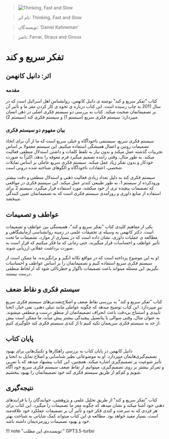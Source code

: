
> ![Thinking, Fast and Slow](http://books.google.com/books/content?id=ZuKTvERuPG8C&printsec=frontcover&img=1&zoom=1&edge=curl&source=gbs_api)

> نام اثر: Thinking, Fast and Slow 

> نویسندگان: 'Daniel Kahneman'

> ناشر: Farrar, Straus and Giroux




# تفکر سریع و کند

## اثر: دانیل کانهمن

### مقدمه

کتاب "تفکر سریع و کند" نوشته ی  دانیل کانهمن، روانشناس اهل اسرائیل است که در سال 2011 به چاپ رسیده است. این کتاب درباره ی نحوه ی کار کردن مغز ما و تأثیر آن بر تصمیماتمان صحبت میکند. کتاب به بررسی دو سیستم فکری اصلی در ذهن انسان میپردازد: سیستم فکری سریع (سیستم 1) و سیستم فکری کند (سیستم 2).

### بیان مفهوم دو سیستم فکری

سیستم فکری سریع، سیستمی ناخودآگاه و خیلی سریع است که ما از آن برای اتخاذ تصمیمات روتین و اعمال همیشگی استفاده میکنیم. این سیستم معمولا بر اساس تجربیات گذشته عمل میکند و بدون نیاز به تلفظ کلمات و داشتن استدلال منطقی فعالیت میکند. به طور مثال، وقتی راننده تصمیم میگیرد فرم معوقه را بدهد، اکثراً به صورت خودکار و بدون تفکر زیاد عمل میکند. سیستم فکری سریع عاملی بر اساس تمایلات شخصی، اعتقادات ناخودآگاه و الگوهای شناخته شده درونی است.

سیستم فکری کند به دلیل تعداد زیادی فعالیت ذهنی و استدلال منطقی و دقت بیشتر ورودکرده از سیستم 1، به طور طبیعی کندتر عمل میکند. این سیستم فکری در مواقعی که تصمیمات پیچیده تری از خود میکشد، مورد استفاده قرار میگیرد. سیستم 2 برای استفاده از منابع داوری و روزآمدی سیستم فکری است که به تصمیماتمان تعیین کنندگی میبخشد.

## عواطف و تصمیمات

یکی از مفاهیم کلیدی کتاب "تفکر سریع و کند"، همبستگی بین عواطف و تصمیمات است. دکتر کانهمن به وسیله ی تحقیقات علمی در زمینه روانشناسی آزمایشگاهی و مطالعه ی عملیات داوری، نشان داده است که در بسیاری از موارد، تصمیمات ما تحت تأثیر عواطف و احساسات قرار میگیرند، حتی زمانی که ما فکر میکنیم که قرار است به صورت برداشت عقلانی ارزیابی شوند.

او به این موضوع پرداخته است که در مواقع تکانه انگیز و برانگیزنده، ما ممکن است از سیستم فکری سریع استفاده کنیم و تصمیماتمان را بر اساس عواطف و احساسات بگیریم. این مسئله میتواند باعث تصمیمات ناگوار و خطرناکی شود که از لحاظ منطقی درست نیستند.

## سیستم فکری و نقاط ضعف

کتاب "تفکر سریع و کند" به بررسی نقاط ضعف و اصلاح‌نشدنی‌های سیستم فکری سریع نیز میپردازد. این کتاب توضیح میدهد که چگونه عواملی مانند تنبلی ذهنی، نفی خیار، انحنا تأییدی و استنتاج بی‌دقت باعث انحراف تصمیماتمان از منطق درست و منطقی میشوند. به عنوان مثال، وقتی سوالی با پتانسیل پیچیدگی بیشتر پیش میآید، ما ممکن است بیش از حد به سیستم فکری سریعمان تکیه کنیم تا از کندی سیستم فکری کند جلوگیری کنیم.

## پایان کتاب

دانیل کانهمن در پایان کتاب به بررسی راهکارها و تکنیک‌هایی برای بهبود تصمیم‌گیری‌هایمان میپردازد. او به موضوعاتی نظیر شناسایی و اصلاح تمایل به انحنا و تأثیر شوعیت بر تصمیم‌گیری اشاره میکند. همچنین، این کتاب پیشنهاد میدهد که با تمرین و تمرکز بیشتر بر روی تصمیم‌گیری، میتوانیم از نقاط ضعف سیستم فکری سریع خود آگاه شویم و کم‌کم از طریق سیستم فکری کند خود تصمیماتمان را بهبود ببخشیم.

## نتیجه‌گیری

کتاب "تفکر سریع و کند" از طریق تحلیل علمی و پژوهشی، خوانندگان را با فرایندهای ذهنی خود آشنا میکند و نشان میدهد که چگونه مغز ما تصمیمات را میگیرد. این کتاب برای هر فردی که به سرعت و کندی فکر خود و تأثیر آن بر تصمیمات عملکرد خود علاقه‌مند است، بسیار مفید خواهد بود. مطالعه ی این کتاب میتواند کمک شایانی به شناخت بهتر خود و بهبود تصمیمات روزمره‌یمان داشته باشد.


!!! note "نویسنده‌ی این مطلب:"
    GPT3.5-turbo


